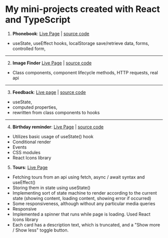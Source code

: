 # My mini-projects created with React and TypeScript
1. **Phonebook**: [Live Page](https://skochdev.github.io/goit-react-hw-04-phonebook-ts/) | [source code](https://github.com/skochdev/goit-react-hw-04-phonebook-ts)
* useState, useEffect hooks, localStorage save/retrieve data, forms, controlled form,

---

2.  **Image Finder** [Live Page](https://skochdev.github.io/goit-react-hw-03-image-finder/) | [source code](https://github.com/skochdev/goit-react-hw-03-image-finder)
* Class components, component lifecycle methods, HTTP requests, real api

---

3. **Feedback**: [Live page](https://skochdev.github.io/goit-react-hw-04-feedback-ts/) | [source code](https://github.com/skochdev/goit-react-hw-04-feedback-ts)
* useState, 
* computed properties, 
* rewritten from class components to hooks


---

4. **Birthday reminder**: [Live Page](https://skochdev.github.io/01-birthday-reminder/) | [source code](https://github.com/skochdev/01-birthday-reminder)
* Utilizes basic usage of useState() hook
*  Conditional render
*  Events
* CSS modules
* React Icons library

5. **Tours**: [Live Page](https://skochdev.github.io/02-tours/)
* Fetching tours from an api using fetch, async / await syntax and useEffect()
* Storing them in state using useState()
* Implementing sort of state machine to render according to the current state (showing content, loading content, showing error if occurred)
* Some responsiveness, although without any particular media queries
* Responsive
* Implemented a spinner that runs while page is loading. Used React Icons library
* Each card has a description text, which is truncated, and a "Show more / Show less" toggle button.
